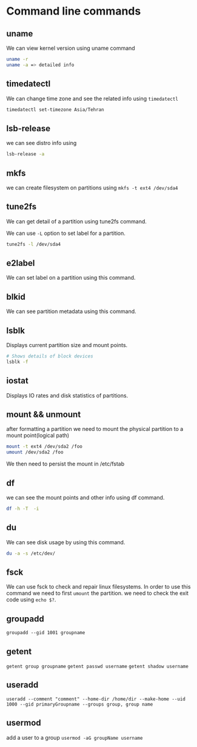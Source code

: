 # Command line commands

## uname

We can view kernel version using uname command

```bash
uname -r
uname -a => detailed info
```

## timedatectl

We can change time zone and see the related info using `timedatectl`

```bash
timedatectl set-timezone Asia/Tehran
```

## lsb-release

we can see distro info using

```bash
lsb-release -a
```

## mkfs

we can create filesystem on partitions using `mkfs -t ext4 /dev/sda4`

## tune2fs

We can get detail of a partition using tune2fs command.

We can use `-L` option to set label for a partition.

```bash
tune2fs -l /dev/sda4
```

## e2label

We can set label on a partition using this command.

## blkid

We can see partition metadata using this command.

## lsblk

Displays  current partition size and mount points.

```bash
# Shows details of block devices
lsblk -f
```

## iostat

Displays IO rates and disk statistics of partitions.

## mount && unmount

after formatting a partition we need to mount the physical partition to a mount point(logical path)

```bash
mount -t ext4 /dev/sda2 /foo
umount /dev/sda2 /foo
```

We then need to persist the mount in /etc/fstab

## df

we can see the mount points and other info using df command.

```bash
df -h -T  -i
```

## du

We can see disk usage by using this command.

```bash
du -a -s /etc/dev/
```

## fsck

We can use fsck to check and repair linux filesystems. In order to use this command we need to first `umount` the partition. we need to check the exit code using `echo $?`.

## groupadd

`groupadd --gid 1001 groupname`

## getent

`getent group groupname`
`getent passwd username`
`getent shadow username`

## useradd

`useradd --comment "comment" --home-dir /home/dir --make-home --uid 1000 --gid primaryGroupname --groups group, group name`

## usermod

add a user to a group
`usermod -aG groupName username`
